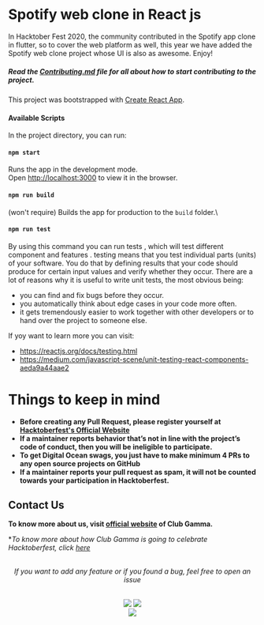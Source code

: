 # Spotify web clone in React js

In Hacktober Fest 2020, the community contributed in the Spotify app clone in flutter, so to cover the web platform as well, this year we have added the Spotify web clone project whose UI is also as awesome. Enjoy!

##### Read the [Contributing.md](https://github.com/clubgamma/spotify-web-clone/blob/main/CONTRIBUTING.md) file for all about how to start contributing to the project.

This project was bootstrapped with [Create React App](https://github.com/facebook/create-react-app).

#### Available Scripts

In the project directory, you can run:

#### `npm start`

Runs the app in the development mode.\
Open [http://localhost:3000](http://localhost:3000) to view it in the browser.

#### `npm run build`

(won't require)
Builds the app for production to the `build` folder.\

#### `npm run test`

By using this command you can run tests , which will test different component and features .
testing means that you test individual parts (units) of your software. You do that by defining results that your code should produce for certain input values and verify whether they occur.
There are a lot of reasons why it is useful to write unit tests, the most obvious being:
* you can find and fix bugs before they occur.
* you automatically think about edge cases in your code more often.
* it gets tremendously easier to work together with other developers or to hand over the project to someone else.

If yoy want to learn more you can visit:
* https://reactjs.org/docs/testing.html
* https://medium.com/javascript-scene/unit-testing-react-components-aeda9a44aae2

# Things to keep in mind

- **Before creating any Pull Request, please register yourself at [Hacktoberfest's Official Website](https://hacktoberfest.digitalocean.com/)**
- **If a maintainer reports behavior that’s not in line with the project’s code of conduct, then you will be ineligible to participate.**
- **To get Digital Ocean swags, you just have to make minimum 4 PRs to any open source projects on GitHub**
- **If a maintainer reports your pull request as spam, it will not be counted towards your participation in Hacktoberfest.**



## Contact Us

**To know more about us, visit [official website](https://clubgamma.github.io/) of Club Gamma.**

**To know more about how Club Gamma is going to celebrate Hacktoberfest, click [here](https://clubgamma.github.io/hacktoberfest2021/)*

<br>
<div align="center">  
<i>If you want to add any feature or if you found a bug, feel free to open an issue</i><br><br>

![](https://img.shields.io/badge/Star-If_Liked-%23FF0000.svg?&style=flat&logoColor=white&color=white)
![](https://img.shields.io/badge/Fork-If_you_found_interesting-%23FF0000.svg?&style=flat&logoColor=white&color=white)<br>
<a href="https://github.com/clubgamma/spotify-web-clone/issues/new"><img src="https://img.shields.io/badge/Query-Ask_Us_Anything-blue"/></a><br>
<br>

</div>
